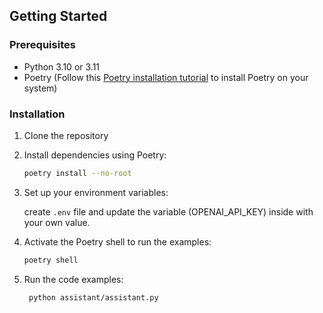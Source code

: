 ## Getting Started

### Prerequisites

- Python 3.10 or 3.11
- Poetry (Follow this [Poetry installation tutorial](https://python-poetry.org/docs/#installation) to install Poetry on your system)

### Installation

1. Clone the repository

2. Install dependencies using Poetry:

   ```bash
   poetry install --no-root
   ```

3. Set up your environment variables:

   create `.env` file and update the variable (OPENAI_API_KEY) inside with your own value.

4. Activate the Poetry shell to run the examples:

   ```bash
   poetry shell
   ```

5. Run the code examples:

   ```bash
    python assistant/assistant.py
   ```